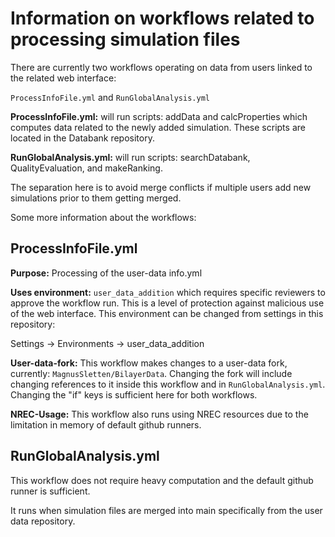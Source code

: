 # Information on workflows related to processing simulation files

There are currently two workflows operating on data from users linked to the related web interface:

`ProcessInfoFile.yml` and `RunGlobalAnalysis.yml`

**ProcessInfoFile.yml:**  will run scripts: addData and calcProperties which computes data related to the newly added simulation. These scripts are located in the Databank repository.

**RunGlobalAnalysis.yml:**  will run scripts: searchDatabank,  QualityEvaluation, and makeRanking.

The separation here is to avoid merge conflicts if multiple users add new simulations prior to them getting merged.

Some more information about the workflows:

## ProcessInfoFile.yml
**Purpose:**  Processing of the user-data info.yml

**Uses environment:** `user_data_addition` which requires specific reviewers to approve the workflow run. This is a level of protection against malicious use of the web interface. This environment can be changed from settings in this repository:

Settings -> Environments -> user_data_addition

**User-data-fork:** This workflow makes changes to a user-data fork, currently: `MagnusSletten/BilayerData`. Changing the fork will include changing references to it inside this workflow and in `RunGlobalAnalysis.yml`. Changing the "if" keys is sufficient here for both workflows.

**NREC-Usage:**  This workflow also runs using NREC resources due to the limitation in memory of default github runners. 

## RunGlobalAnalysis.yml

This workflow does not require heavy computation and the default github runner is sufficient. 

It runs when simulation files are merged into main specifically from the user data repository. 



